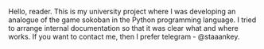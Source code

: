 Hello, reader. This is my university project where I was developing an analogue of the game sokoban in the Python programming language. I tried to arrange internal documentation so that it was clear what and where works. If you want to contact me, then I prefer telegram - @staaankey.

